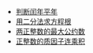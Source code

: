 ﻿- [判断闰年平年](leapYear.cpp)
- [用二分法求方程根](rootOfEquation.Cpp)
- [两正整数的最大公约数](theGreatestCommonDivisor.Cpp)
- [正整数的质因子连乘积](primeFactor.cpp)
